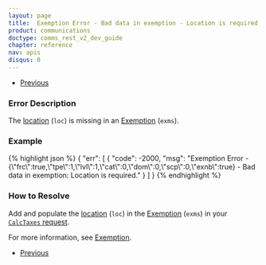 ```yaml
---
layout: page
title:  Exemption Error - Bad data in exemption - Location is required
product: communications
doctype: comms_rest_v2_dev_guide
chapter: reference
nav: apis
disqus: 0
---
```


<ul class="pager">
  <li class="previous"><a href="/communications/dev-guide_rest_v2/reference/calculate-tax-errors/"><i class="glyphicon glyphicon-chevron-left"></i>Previous</a></li>
</ul>

<h3>Error Description</h3>
The <a class="dev-guide-link" href="/communications/dev-guide_rest_v2/reference/location/">location</a> (<code>loc</code>) is missing in an <a class="dev-guide-link" href="/communications/dev-guide_rest_v2/reference/exemption/">Exemption</a> (<code>exms</code>).

<h3>Example</h3>
{% highlight json %}
{
  "err": [
      {
        "code": -2000,
        "msg": "Exemption Error - {\"frc\":true,\"tpe\":1,\"lvl\":1,\"cat\":0,\"dom\":0,\"scp\":0,\"exnb\":true} - Bad data in exemption: Location is required."
      }
  ]
}
{% endhighlight %}

<h3>How to Resolve</h3>
Add and populate the <a class="dev-guide-link" href="/communications/dev-guide_rest_v2/reference/location/">location</a> (<code>loc</code>) in the <a class="dev-guide-link" href="/communications/dev-guide_rest_v2/reference/exemption/">Exemption</a> (<code>exms</code>) in your <a class="dev-guide-link" href="/communications/dev-guide_rest_v2/reference/calc-taxes-request/"><code>CalcTaxes</code> request</a>.

For more information, see <a class="dev-guide-link" href="/communications/dev-guide_rest_v2/customizing-transactions/sample-transactions/exemption/">Exemption</a>.

<ul class="pager">
  <li class="previous"><a href="/communications/dev-guide_rest_v2/reference/calculate-tax-errors/"><i class="glyphicon glyphicon-chevron-left"></i>Previous</a></li>
</ul>